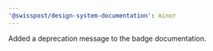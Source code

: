 ```yaml
---
'@swisspost/design-system-documentation': minor
---
```


Added a deprecation message to the badge documentation.
